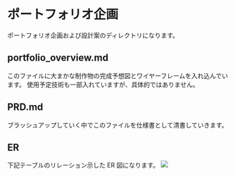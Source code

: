 # ポートフォリオ企画

ポートフォリオ企画および設計案のディレクトリになります。

## portfolio_overview.md

このファイルに大まかな制作物の完成予想図とワイヤーフレームを入れ込んでいます。
使用予定技術も一部入れていますが、具体的ではありません。

## PRD.md

ブラッシュアップしていく中でこのファイルを仕様書として清書していきます。

## ER

下記テーブルのリレーション示した ER 図になります。
<img src="https://qiita-image-store.s3.ap-northeast-1.amazonaws.com/0/2741017/6f8eb34b-b8a4-60cd-eb4a-744690f43d81.png">
